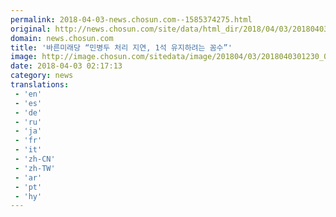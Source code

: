 ```yaml
---
permalink: 2018-04-03-news.chosun.com--1585374275.html
original: http://news.chosun.com/site/data/html_dir/2018/04/03/2018040301282.html
domain: news.chosun.com
title: '바른미래당 “민병두 처리 지연, 1석 유지하려는 꼼수”'
image: http://image.chosun.com/sitedata/image/201804/03/2018040301230_0.jpg
date: 2018-04-03 02:17:13
category: news
translations: 
 - 'en'
 - 'es'
 - 'de'
 - 'ru'
 - 'ja'
 - 'fr'
 - 'it'
 - 'zh-CN'
 - 'zh-TW'
 - 'ar'
 - 'pt'
 - 'hy'
---
```


